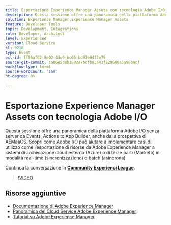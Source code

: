 ```yaml
---
title: Esportazione Experience Manager Assets con tecnologia Adobe I/O
description: Questa sessione offre una panoramica della piattaforma Adobe I/O senza server da Events, Actions to App Builder, anche dalla prospettiva di AEMaaCS. Scopri come Adobe I/O può aiutare a implementare casi di utilizzo come l’esportazione di risorse da Adobe Experience Manager a sistemi di archiviazione cloud esterna (Azure) o di terze parti (Marketo) in modalità real-time (sincronizzazione) o batch (asincrona).
solution: Experience Manager,Experience Manager Assets
feature: Developer Tools
topic: Development, Integrations
role: Developer, Architect
level: Experienced
version: Cloud Service
kt: 9218
type: Event
exl-id: ff56af62-8e02-43e9-bc65-bd97e04f3e79
source-git-commit: ca06e5a8b1602a7bcfb83a43f529680a5a96bacf
workflow-type: tm+mt
source-wordcount: '168'
ht-degree: 8%

---
```


# Esportazione Experience Manager Assets con tecnologia Adobe I/O

Questa sessione offre una panoramica della piattaforma Adobe I/O senza server da Events, Actions to App Builder, anche dalla prospettiva di AEMaaCS. Scopri come Adobe I/O può aiutare a implementare casi di utilizzo come l’esportazione di risorse da Adobe Experience Manager a sistemi di archiviazione cloud esterna (Azure) o di terze parti (Marketo) in modalità real-time (sincronizzazione) o batch (asincrona).

Continua la conversazione in **[Community Experienci League](https://adobe.ly/3mkDXo6)**.

>[!VIDEO](https://video.tv.adobe.com/v/337842/?quality=12&learn=on&hidetitle=true)

## Risorse aggiuntive

- [Documentazione di Adobe Experience Manager ](https://experienceleague.adobe.com/docs/experience-manager-cloud-service.html?lang=it)
- [Panoramica del Cloud Service Adobe Experience Manager](https://experienceleague.adobe.com/docs/experience-manager-cloud-service/overview/home.html)
- [Tutorial su Adobe Experience Manager](https://experienceleague.adobe.com/docs/experience-manager-tutorials.html)
